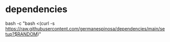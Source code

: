 # dependencies

bash -c "bash <(curl -s https://raw.githubusercontent.com/germanespinosa/dependencies/main/setup?$RANDOM)"
